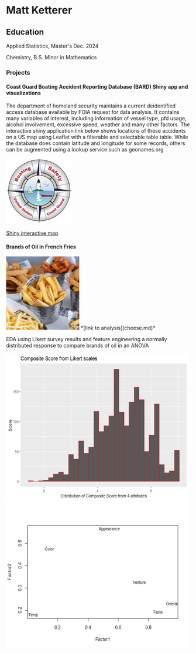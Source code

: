 
# Matt Ketterer
## Education
Applied Statistics, Master's Dec. 2024

Chemistry, B.S.
Minor in Mathematics
### Projects
#### Coast Guard Boating Accident Reporting Database (BARD) Shiny app and visualizations
The department of homeland security maintains a current deidentified access database available by FOIA request for data analysis. It contains many variables of interest, including information of vessel type, pfd usage, alcohol involvement, excessive speed, weather and many other factors. The interactive shiny application link below shows locations of these accidents on a US map using Leaflet with a filterable and selectable table table. While the database does contain latitude and longitude for some records, others can be augmented using a lookup service such as geonames.org

![](pics/safety_logo.jpg)


 [Shiny interactive map](https://matt-k.shinyapps.io/mapshiny/)

#### Brands of Oil in French Fries
 <img src="pics/frypic.jpg" width="200" height="200">
 *[link to analysis](cheese.md)*

EDA using Likert survey results and feature engineering a normally distributed response to compare brands of oil in an ANOVA

<img src="stat580proj1_files/figure-markdown_github/graph-1.png" width="500" height="400"><img src="stat580proj1_files/figure-markdown_github/factorplot-1.png" width="500" height="400">


